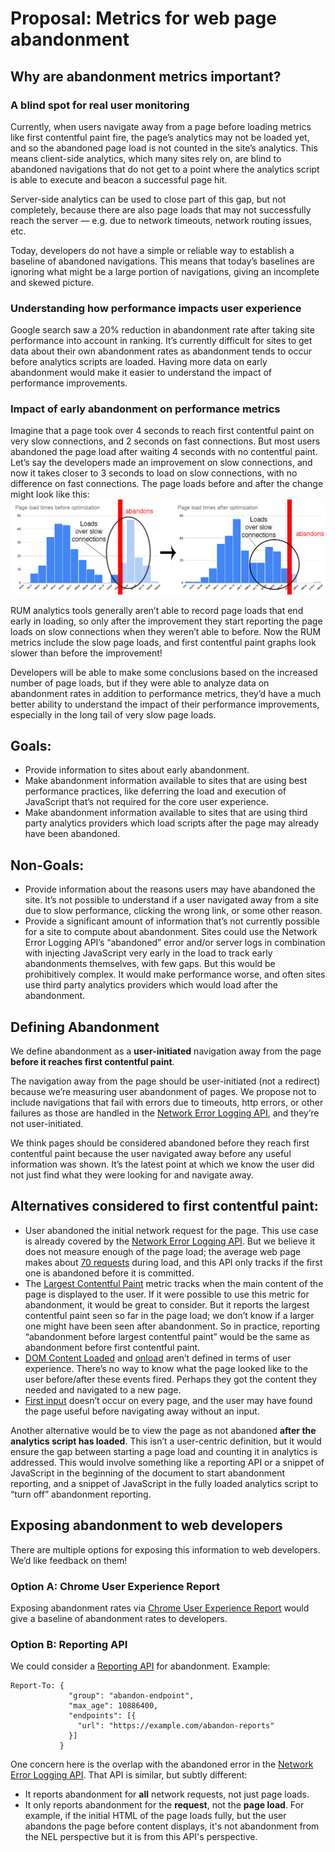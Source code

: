 # Proposal: Metrics for web page abandonment
## Why are abandonment metrics important?
### A blind spot for real user monitoring
Currently, when users navigate away from a page before loading metrics like first contentful paint fire, the page’s analytics may not be loaded yet, and so the abandoned page load is not counted in the site’s analytics. This means client-side analytics, which many sites rely on, are blind to abandoned navigations that do not get to a point where the analytics script is able to execute and beacon a successful page hit.

Server-side analytics can be used to close part of this gap, but not completely, because there are also page loads that may not successfully reach the server — e.g. due to network timeouts, network routing issues, etc.

Today, developers do not have a simple or reliable way to establish a baseline of abandoned navigations. This means that today’s baselines are ignoring what might be a large portion of navigations, giving an incomplete and skewed picture.

### Understanding how performance impacts user experience
Google search saw a 20% reduction in abandonment rate after taking site performance into account in ranking. It’s currently difficult for sites to get data about their own abandonment rates as abandonment tends to occur before analytics scripts are loaded. Having more data on early abandonment would make it easier to understand the impact of performance improvements.

### Impact of early abandonment on performance metrics
Imagine that a page took over 4 seconds to reach first contentful paint on very slow connections, and 2 seconds on fast connections. But most users abandoned the page load after waiting 4 seconds with no contentful paint. Let’s say the developers made an improvement on slow connections, and now it takes closer to 3 seconds to load on slow connections, with no difference on fast connections. The page loads before and after the change might look like this:
![](abandonment.png)


RUM analytics tools generally aren’t able to record page loads that end early in loading, so only after the improvement they start reporting the page loads on slow connections when they weren’t able to before. Now the RUM metrics include the slow page loads, and first contentful paint graphs look slower than before the improvement!

Developers will be able to make some conclusions based on the increased number of page loads, but if they were able to analyze data on abandonment rates in addition to performance metrics, they’d have a much better ability to understand the impact of their performance improvements, especially in the long tail of very slow page loads.

## Goals:
* Provide information to sites about early abandonment.
* Make abandonment information available to sites that are using best performance practices, like deferring the load and execution of JavaScript that’s not required for the core user experience.
* Make abandonment information available to sites that are using third party analytics providers which load scripts after the page may already have been abandoned.

## Non-Goals:
* Provide information about the reasons users may have abandoned the site. It’s not possible to understand if a user navigated away from a site due to slow performance, clicking the wrong link, or some other reason.
* Provide a significant amount of information that’s not currently possible for a site to compute about abandonment. Sites could use the Network Error Logging API’s “abandoned” error and/or server logs in combination with injecting JavaScript very early in the load to track early abandonments themselves, with few gaps. But this would be prohibitively complex. It would make performance worse, and often sites use third party analytics providers which would load after the abandonment.

## Defining Abandonment
We define abandonment as a **user-initiated** navigation away from the page **before it reaches first contentful paint**.

The navigation away from the page should be user-initiated (not a redirect) because we’re measuring user abandonment of pages. We propose not to include navigations that fail with errors due to timeouts, http errors, or other failures as those are handled in the [Network Error Logging API](https://www.w3.org/TR/network-error-logging/), and they’re not user-initiated.

We think pages should be considered abandoned before they reach first contentful paint because the user navigated away before any useful information was shown. It’s the latest point at which we know the user did not just find what they were looking for and navigate away.

## Alternatives considered to first contentful paint:
* User abandoned the initial network request for the page. This use case is already covered by the [Network Error Logging API](https://www.w3.org/TR/network-error-logging/). But we believe it does not measure enough of the page load; the average web page makes about [70 requests](https://httparchive.org/reports/state-of-the-web#reqTotal) during load, and this API only tracks if the first one is abandoned before it is committed.
* The [Largest Contentful Paint](https://web.dev/lcp/) metric tracks when the main content of the page is displayed to the user. If it were possible to use this metric for abandonment, it would be great to consider. But it reports the largest contentful paint seen so far in the page load; we don’t know if a larger one might have been seen after abandonment. So in practice, reporting “abandonment before largest contentful paint” would be the same as abandonment before first contentful paint.
* [DOM Content Loaded](https://developer.mozilla.org/en-US/docs/Web/API/Window/DOMContentLoaded_event) and [onload](https://developer.mozilla.org/en-US/docs/Web/API/Window/load_event) aren’t defined in terms of user experience. There’s no way to know what the page looked like to the user before/after these events fired. Perhaps they got the content they needed and navigated to a new page.
* [First input](https://web.dev/fid/) doesn’t occur on every page, and the user may have found the page useful before navigating away without an input.

Another alternative would be to view the page as not abandoned **after the analytics script has loaded**. This isn’t a user-centric definition, but it would ensure the gap between starting a page load and counting it in analytics is addressed. This would involve something like a reporting API or a snippet of JavaScript in the beginning of the document to start abandonment reporting, and a snippet of JavaScript in the fully loaded analytics script to “turn off” abandonment reporting.

## Exposing abandonment to web developers
There are multiple options for exposing this information to web developers. We’d like feedback on them!

### Option A: Chrome User Experience Report
Exposing abandonment rates via [Chrome User Experience Report](https://developers.google.com/web/tools/chrome-user-experience-report) would give a baseline of abandonment rates to developers.

### Option B: Reporting API
We could consider a [Reporting API](https://developers.google.com/web/updates/2018/09/reportingapi) for abandonment. Example:

```
Report-To: {
             "group": "abandon-endpoint",
             "max_age": 10886400,
             "endpoints": [{
               "url": "https://example.com/abandon-reports"
             }]
           }
```

One concern here is the overlap with the abandoned error in the [Network Error Logging API](https://www.w3.org/TR/network-error-logging/). That API is similar, but subtly different:
* It reports abandonment for **all** network requests, not just page loads.
* It only reports abandonment for the **request**, not the **page load**. For example, if the initial HTML of the page loads fully, but the user abandons the page before content displays, it's not abandonment from the NEL perspective but it is from this API's perspective.

